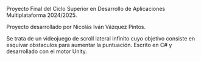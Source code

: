 Proyecto Final del Ciclo Superior en Desarrollo de Aplicaciones Multiplataforma 2024/2025.

Proyecto desarrollado por Nicolás Iván Vázquez Pintos.

Se trata de un videojuego de scroll lateral infinito cuyo objetivo consiste en esquivar obstaculos para aumentar la puntuación.
Escrito en C# y desarrollado con el motor Unity.
